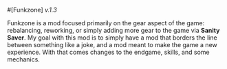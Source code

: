 #[Funkzone]
*v.1.3*

Funkzone is a mod focused primarily on the gear aspect of the game: rebalancing, reworking, or simply adding more gear to the game via **Sanity Saver**. My goal with this mod is to simply have a mod that borders the line between something like a joke, and a mod meant to make the game a new experience. With that comes changes to the endgame, skills, and some mechanics.
